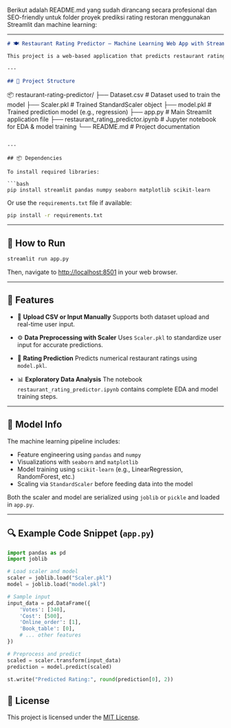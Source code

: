 Berikut adalah README.md yang sudah dirancang secara profesional dan SEO-friendly untuk folder proyek prediksi rating restoran menggunakan Streamlit dan machine learning:

---

```markdown
# 🍽️ Restaurant Rating Predictor — Machine Learning Web App with Streamlit

This project is a web-based application that predicts restaurant ratings based on various features using a pre-trained machine learning model. Built using **Python**, **Streamlit**, and **scikit-learn**, the app enables real-time prediction with a clean UI and integrated data preprocessing.

---

## 📁 Project Structure

```

📦 restaurant-rating-predictor/
├── Dataset.csv                      # Dataset used to train the model
├── Scaler.pkl                       # Trained StandardScaler object
├── model.pkl                        # Trained prediction model (e.g., regression)
├── app.py                           # Main Streamlit application file
├── restaurant\_rating\_predictor.ipynb # Jupyter notebook for EDA & model training
└── README.md                        # Project documentation

````

---

## 📦 Dependencies

To install required libraries:

```bash
pip install streamlit pandas numpy seaborn matplotlib scikit-learn
````

Or use the `requirements.txt` file if available:

```bash
pip install -r requirements.txt
```

---

## 🚀 How to Run

```bash
streamlit run app.py
```

Then, navigate to [http://localhost:8501](http://localhost:8501) in your web browser.

---

## 🎯 Features

* 📂 **Upload CSV or Input Manually**
  Supports both dataset upload and real-time user input.

* ⚙️ **Data Preprocessing with Scaler**
  Uses `Scaler.pkl` to standardize user input for accurate predictions.

* 🤖 **Rating Prediction**
  Predicts numerical restaurant ratings using `model.pkl`.

* 📊 **Exploratory Data Analysis**
  The notebook `restaurant_rating_predictor.ipynb` contains complete EDA and model training steps.

---

## 🧠 Model Info

The machine learning pipeline includes:

* Feature engineering using `pandas` and `numpy`
* Visualizations with `seaborn` and `matplotlib`
* Model training using `scikit-learn` (e.g., LinearRegression, RandomForest, etc.)
* Scaling via `StandardScaler` before feeding data into the model

Both the scaler and model are serialized using `joblib` or `pickle` and loaded in `app.py`.

---

## 🔍 Example Code Snippet (`app.py`)

```python
import pandas as pd
import joblib

# Load scaler and model
scaler = joblib.load("Scaler.pkl")
model = joblib.load("model.pkl")

# Sample input
input_data = pd.DataFrame({
    'Votes': [340],
    'Cost': [500],
    'Online_order': [1],
    'Book_table': [0],
    # ... other features
})

# Preprocess and predict
scaled = scaler.transform(input_data)
prediction = model.predict(scaled)

st.write("Predicted Rating:", round(prediction[0], 2))
```


## 📝 License

This project is licensed under the [MIT License](LICENSE).

